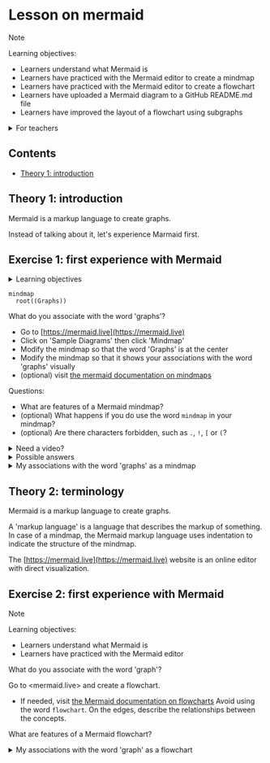 # Lesson on mermaid

> [!NOTE]
>
> Learning objectives:
>
> - Learners understand what Mermaid is
> - Learners have practiced with the Mermaid editor to create a mindmap
> - Learners have practiced with the Mermaid editor to create a flowchart
> - Learners have uploaded a Mermaid diagram to a GitHub README.md file
> - Learners have improved the layout of a flowchart using subgraphs

<details>
<summary>For teachers</summary>
<br>

```mermaid
gantt
  title Lesson plan
  dateFormat X
  axisFormat %s
  section Lecturing
  This lesson : 0, 5
  What is Mermaid? : 5, 10
  Exercise procedure: 10, 15
  Feedback : 25, 30
  How to use on GitHub : 30, 40
  Exercise procedure: 40, 45
  Feedback : 60, 70
  Subdiagrams : 70, 75
  Feedback : 85, 90
  section Exercise
  Try mermaid.live: 15, 25
  Upload a mermaid diagram: 45,60
  Create a subdiagram: 75,85
```

Lesson plan:

- Who I am
- Cycle 1:
  - Prior knowledge:
    - What do you associate the word 'diagram' with?
    - What types of diagrams are there? Mention mindmap and flowchart
    - How to create diagrams?
    - How to publish diagrams?
    - What is a mindmap?
    - How to create a mindmap?
  - Present: go to <mermaid.live>, show mindmap, show syntax
  - Challenge: exercise 1
  - Feedback: 
    - ask 1 random learner to show mindmap, else show mine
    - ask drawback of mindmaps. Cannot link between nodes
- Cycle 2:
  - Prior knowledge:
    - What do you associate the word 'flowchart' with?
    - How to create a flowchart?
  - Present: 
    - what is mermaid?
    - why use mermaid?
    - go to <mermaid.live>, show flowchart, show syntax
  - Challenge: exercise 2
  - Feedback: ask 1 random learner to show mindmap

</details>

## Contents

- [Theory 1: introduction](#theory-1-introduction)

## Theory 1: introduction

Mermaid is a markup language to create graphs.

Instead of talking about it, let's experience Marmaid first.

## Exercise 1: first experience with Mermaid

<details>
<summary>Learning objectives</summary>
<br>
- Learners get a first impression of what Mermaid is
- Learners have practiced with the Mermaid editor
- Learners may have seen a technical error
</details>


```mermaid
mindmap
  root((Graphs))
```

What do you associate with the word 'graphs'?

- Go to [https://mermaid.live](https://mermaid.live) 
- Click on 'Sample Diagrams' then click 'Mindmap'
- Modify the mindmap so that the word 'Graphs' is at the center
- Modify the mindmap so that it shows your associations with the word 'graphs' visually
- (optional) visit [the mermaid documentation on mindmaps](https://mermaid.js.org/syntax/mindmap.html)

Questions:

- What are features of a Mermaid mindmap?
- (optional) What happens if you do use the word `mindmap` in your mindmap?
- (optional) Are there characters forbidden, such as `.`, `!`, `[` or `(`?

<details>
<summary>Need a video?</summary>
<br>

Here is a video of someone doing this exercise: [https://youtu.be/tObmaZp3fIg](https://youtu.be/tObmaZp3fIg)

</details>

<details>
<summary>Possible answers</summary>
<br>

> What are features of a Mermaid mindmap?

A mermaid mindmap starts with a first line that has text `mindmap`,
after which all other elements are indented.

The first element is the center node, called `root`. Between
round braces is the text on the center node. Changing this line to
`root((Graphs))` puts the word 'Graphs' in the center.

Other elements are indented at least twice and follow a tree-like structure.
This tree-like structure is the same as the mindmap.

One cannot determine where the nodes will end up.
This is a feature of a markup language: 
the idea is to have a good-enough mindmap,
not to be able to create publication-ready ones.

> - (optional) What happens if you do use the word `mindmap` in your mindmap?

You will get an error, as `mindmap` is a word that Mermaid reserves for
indicating that a graph will be of the mindmap type.

> - (optional) Are there characters forbidden, such as `.`, `!`, `[` or `(`?

You will get an error for `[` and `(`, as Mermaid uses these operators
for special markup.

</details>

<details>
<summary>My associations with the word 'graphs' as a mindmap</summary>
<br>

```mermaid
mindmap
  root((Graphs))
    Images that convey information
      work on data
      **self-contained**
    Types
      **Mindmap**
      Flowchart
      Gantt chart
    Tools
      **mermaid.live**
      Visual programs
      **Text editor**
    Defined/created by ...
      A markup language
        DOT
        SVG
        **Mermaid**
      WYSIWYG
```

</details>

## Theory 2: terminology

Mermaid is a markup language to create graphs.

A 'markup language' is a language that describes the markup of something.
In case of a mindmap, the Mermaid markup language uses indentation
to indicate the structure of the mindmap.

The [https://mermaid.live](https://mermaid.live) website is an online editor 
with direct visualization.

## Exercise 2: first experience with Mermaid

> [!NOTE]
>
> Learning objectives:
>
> - Learners understand what Mermaid is
> - Learners have practiced with the Mermaid editor

What do you associate with the word 'graph'?

Go to <mermaid.live> and create a flowchart. 
- If needed, visit [the Mermaid documentation on flowcharts](https://mermaid.js.org/syntax/flowchart.html)
Avoid using the word `flowchart`.
On the edges, describe the relationships between the concepts.

What are features of a Mermaid flowchart?

<details>
<summary>My associations with the word 'graph' as a flowchart</summary>
<br>
```mermaid
flowchart TD
    graphs[Graphs]
    images[Images that convey information]
    self_contained[Self-contained]
    need_data[Need data]
    types[Types]
    scatter_plot[Scatter plot]
    mindmap[Mindmap]
    a_flowchart[Flowchart]
    tools[Tools]
    mermaid_live[mermaid.live]
    python[Python]
    r[R]

    graphs --> |are| images
    images --> |may be| self_contained
    images --> |may be| need_data

    graphs --> |have| types
    types --> |for example| mindmap
    types --> |for example| a_flowchart    
    types --> |for example| scatter_plot
    mindmap --> |usually| self_contained
    a_flowchart --> |usually| self_contained
    scatter_plot --> need_data

    graphs --> |drawn by| tools
    tools --> |for example| mermaid_live
    tools --> |for example| python
    tools --> |for example| r

    mermaid_live <--> |works on|self_contained
    python --> need_data
    r --> need_data
```
</details>

### Exercise 3

> [!NOTE]
>
> Learning objectives:
>
> - Learners understand what Mermaid is
> - Learners have practiced with the Mermaid editor
> - Learners have uploaded a Mermaid diagram to a GitHub README.md file

### [Extra] Exercise 4

> [!NOTE]
>
> Learning objectives:
>
> - Learners understand what Mermaid is
> - Learners have practiced with the Mermaid editor
> - Learners have uploaded a Mermaid diagram to a GitHub README.md file
> - Learners have improved the layout of a flowchart using subgraphs

## Links

- [Mermaid homepage](https://mermaid.js.org/)
- [NOTE testing](https://github.com/sinsukehlab/NOTE-test/blob/main/NOTE.md)
- [Dropdown tests](https://gist.github.com/citrusui/07978f14b11adada364ff901e27c7f61)
